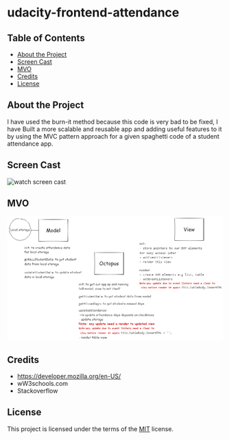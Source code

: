 # udacity-frontend-attendance

## Table of Contents

- [About the Project](#about-the-project)
- [Screen Cast](#screen-cast)
- [MVO](#mvo)
- [Credits](#credits)
- [License](#license)

## About the Project

I have used the burn-it method because this code is very bad to be fixed, I have Built a more scalable and reusable app and adding useful features to it by using the MVC pattern approach for a given spaghetti code of a student attendance app.

## Screen Cast

![watch screen cast](https://recordit.co/F4Jz1httkT)

## MVO

![alt MVO](https://raw.githubusercontent.com/sarah27h/ud989-school-attendance/master/MVO.png)

## Credits

- https://developer.mozilla.org/en-US/
- wW3schools.com
- Stackoverflow

## License

This project is licensed under the terms of the <a href="https://choosealicense.com/licenses/mit/" rel="nofollow">MIT</a> license.
